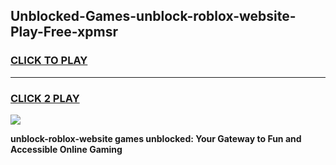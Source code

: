 
## Unblocked-Games-unblock-roblox-website-Play-Free-xpmsr
<h3>
<a href="https://premium76.site?title=unblock-roblox-website&ref=12A">CLICK TO PLAY</a></h3>
<hr>

<h3>
<a href="https://premium76.site?title=unblock-roblox-website&ref=12A">CLICK 2 PLAY</a>
  
</h3>

<a href="https://premium76.site?title=unblock-roblox-website&ref=12A"><img src="https://clearcache.store/games.png"></a>


**unblock-roblox-website games unblocked: Your Gateway to Fun and Accessible Online Gaming**
